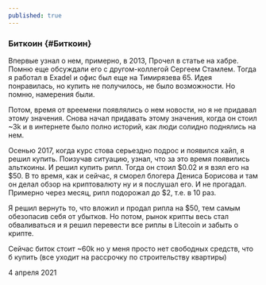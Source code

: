 ```yaml
---
published: true
---
```


### Биткоин {#Биткоин}

Впервые узнал о нем, примерно, в 2013, Прочел в статье на хабре. Помню еще обсуждали его с другом-коллегой Сергеем Стамлем. Тогда я работал в Exadel и офис был еще на Тимирязева 65. Идея понравилась, но купить не получилось, не было возможности. Но помню, намерения были.

Потом, время от вреемени появлялись о нем новости, но я не придавал этому значения.
Снова начал придавать этому значения, когда он стоил ~3k и в интернете было полно историй, как люди солидно поднялись на нем.

Осенью 2017, когда курс стова серьездно подрос и появился хайп, я решил купить. Поизучав ситуацию, узнал, что за это время появились альткоины. И решил купить рипл. Тогда он стоил $0.02 и я взял его на $50. В то время, как и сейчас, я сморел блогера Дениса Борисова и там он делал обзор на криптовалюту ну и я послушал его. И не прогадал. Примерно через месяц, рипл подорожал до $2, т.е. в 10 раз.

Я решил вернуть то, что вложил и продал рипла на $50, тем самым обезопасив себя от убытков.
Но потом, рынок крипты весь стал обваливаться и я решил перевести все риплы в Litecoin и забыть о крипте.

Сейчас биток стоит ~60k но у меня просто нет свободных средств, что б купить (все уходит на рассрочку по строительству квартиры)

4 апреля 2021